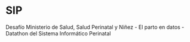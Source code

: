 # SIP
Desafío Ministerio de Salud, Salud Perinatal y Niñez - El parto en datos - Datathon del Sistema Informático Perinatal 
